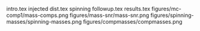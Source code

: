 intro.tex
injected dist.tex
spinning followup.tex
results.tex
figures/mc-comp1/mass-comps.png
figures/mass-snr/mass-snr.png
figures/spinning-masses/spinning-masses.png
figures/compmasses/compmasses.png
